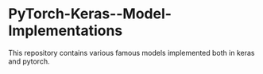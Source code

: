# PyTorch-Keras--Model-Implementations
This repository contains various famous models implemented both in keras and pytorch.
